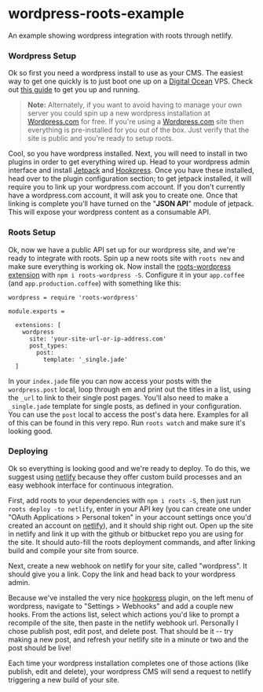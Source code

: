 # wordpress-roots-example

An example showing wordpress integration with roots through netlify.

### Wordpress Setup

Ok so first you need a wordpress install to use as your CMS. The easiest way to get one quickly is to just boot one up on a [Digital Ocean](https://www.digitalocean.com/) VPS. Check out [this guide](https://www.digitalocean.com/community/tutorials/one-click-install-wordpress-on-ubuntu-14-04-with-digitalocean) to get you up and running. 


> **Note:** Alternately, if you want to avoid having to manage your own server you could spin up a new wordpress installation at [Wordpress.com](https://wordpress.com/) for free. If you're using a [Wordpress.com](https://wordpress.com/) site then everything is pre-installed for you out of the box. Just verify that the site is public and you're ready to setup roots.

Cool, so you have wordpress installed. Next, you will need to install in two plugins in order to get everything wired up. Head to your wordpress admin interface and install [Jetpack](https://wordpress.org/plugins/jetpack/) and [Hookpress](https://wordpress.org/plugins/hookpress/). Once you have these installed, head over to the plugin configuration section; to get jetpack installed, it will require you to link up your wordpress.com account. If you don't currently have a wordpress.com account, it will ask you to create one.  Once that linking is complete you'll have turned on the "**JSON API**" module of jetpack. This will expose your wordpress content as a consumable API.

### Roots Setup

Ok, now we have a public API set up for our wordpress site, and we're ready to integrate with roots. Spin up a new roots site with `roots new` and make sure everything is working ok. Now install the [roots-wordpress extension](https://github.com/carrot/roots-wordpress) with `npm i roots-wordpress -S`. Configure it in your `app.coffee` (and `app.production.coffee`) with something like this:

```
wordpress = require 'roots-wordpress'

module.exports =

  extensions: [
    wordpress
      site: 'your-site-url-or-ip-address.com'
      post_types:
        post:
          template: '_single.jade'
  ]
```

In your `index.jade` file you can now access your posts with the `wordpress.post` local, loop through em and print out the titles in a list, using the `_url` to link to their single post pages. You'll also need to make a `_single.jade` template for single posts, as defined in your configuration. You can use the `post` local to access the post's data here. Examples for all of this can be found in this very repo. Run `roots watch` and make sure it's looking good.

### Deploying

Ok so everything is looking good and we're ready to deploy. To do this, we suggest using [netlify](http://netlify.com) because they offer custom build processes and an easy webhook interface for continuous integration.

First, add roots to your dependencies with `npm i roots -S`, then just run `roots deploy -to netlify`, enter in your API key (you can create one under "OAuth Applications > Personal token" in your account settings once you'd created an account on [netlify](http://netlify.com)), and it should ship right out. Open up the site in netlify and link it up with the github or bitbucket repo you are using for the site. It should auto-fill the roots deployment commands, and after linking build and compile your site from source.

Next, create a new webhook on netlify for your site, called "wordpress". It should give you a link. Copy the link and head back to your wordpress admin.

Because we've installed the very nice [hookpress](https://wordpress.org/plugins/hookpress/) plugin, on the left menu of wordpress, navigate to "Settings > Webhooks" and add a couple new hooks. From the actions list, select which actions you'd like to prompt a recompile of the site, then paste in the netlify webhook url. Personally I chose publish post, edit post, and delete post. That should be it -- try making a new post, and refresh your netlify site in a minute or two and the post should be live!

Each time your wordpress installation completes one of those actions (like publish, edit and delete), your wordpress CMS will send a request to netlify triggering a new build of your site.
